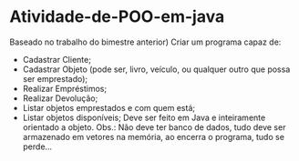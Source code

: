 # Atividade-de-POO-em-java

Baseado no trabalho do bimestre anterior)
Criar um programa capaz de:
- Cadastrar Cliente;
- Cadastrar Objeto (pode ser, livro, veículo, ou qualquer outro que possa ser emprestado);
- Realizar Empréstimos;
- Realizar Devolução;
- Listar objetos emprestados e com quem está;
- Listar objetos disponíveis;
Deve ser feito em Java e inteiramente orientado a objeto.
Obs.: Não deve ter banco de dados, tudo deve ser armazenado em vetores na memória, ao encerra o programa, tudo se perde...
